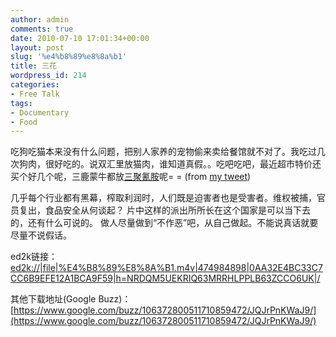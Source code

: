 ```yaml
---
author: admin
comments: true
date: 2010-07-10 17:01:34+00:00
layout: post
slug: '%e4%b8%89%e8%8a%b1'
title: 三花
wordpress_id: 214
categories:
- Free Talk
tags:
- Documentary
- Food
---
```




吃狗吃猫本来没有什么问题，把别人家养的宠物偷来卖给餐馆就不对了。我吃过几次狗肉，很好吃的。说双汇里放猫肉，谁知道真假。。吃吧吃吧，最近超市特价还买个好几个呢，三鹿蒙牛都放[三聚氰胺](http://news.163.com/10/0708/21/6B3OLIGL000146BC.html)呢= = (from [my tweet](https://twitter.com/greenmoon55/status/17948118088))

几乎每个行业都有黑幕，榨取利润时，人们既是迫害者也是受害者。维权被捕，官员复出，食品安全从何谈起？
片中这样的派出所所长在这个国家是可以当下去的，还有什么可说的。
做人尽量做到“不作恶”吧，从自己做起。不能说真话就要尽量不说假话。

ed2k链接：
[ed2k://|file|%E4%B8%89%E8%8A%B1.m4v|474984898|0AA32E4BC33C7CC6B9EFE12A1BCA9F59|h=NRDQM5UEKRIQ63MRRHLPPLB63ZCCO6UK|/](ed2k://|file|%E4%B8%89%E8%8A%B1.m4v|474984898|0AA32E4BC33C7CC6B9EFE12A1BCA9F59|h=NRDQM5UEKRIQ63MRRHLPPLB63ZCCO6UK|/)

其他下载地址(Google Buzz)：[https://www.google.com/buzz/106372800511710859472/JQJrPnKWaJ9/](https://www.google.com/buzz/106372800511710859472/JQJrPnKWaJ9/)

